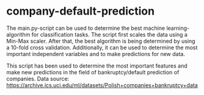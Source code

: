 # company-default-prediction

The main.py-script can be used to determine the best machine learning-algorithm for classification tasks. The script first scales the data using a Min-Max scaler. After that, the best algorithm is being determined by using a 10-fold cross validation. Additionally, it can be used to determine the most important independent variables and to make predictions for new data. 

This script has been used to determine the most important features and make new predictions in the field of bankruptcy/default prediction of companies.
Data source: https://archive.ics.uci.edu/ml/datasets/Polish+companies+bankruptcy+data

